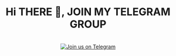 <h1 align="center">
  Hi THERE 👋, JOIN MY TELEGRAM GROUP
</h1>


<br/>
<div align="center">
 <a target="_blank" href="https://t.me/mutiara_wrt">
  <img src="https://img.shields.io/badge/Telegram-Join%20Us-blue?style=for-the-badge&logo=telegram" alt="Join us on Telegram">
</a>
